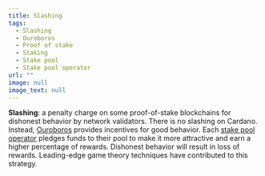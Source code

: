 ```yaml
---
title: Slashing
tags:
  - Slashing
  - Ouroboros
  - Proof of stake
  - Staking
  - Stake pool
  - Stake pool operator
url: ""
image: null
image_text: null
---
```


**Slashing**: a penalty charge on some proof-of-stake blockchains for dishonest behavior by network validators. There is no slashing on Cardano. Instead, [Ouroboros](https://www.essentialcardano.io/glossary/ouroboros) provides incentives for good behavior. Each [stake pool operator](https://www.essentialcardano.io/glossary/stake-pool-operator) pledges funds to their pool to make it more attractive and earn a higher percentage of rewards. Dishonest behavior will result in loss of rewards. Leading-edge game theory techniques have contributed to this strategy.
